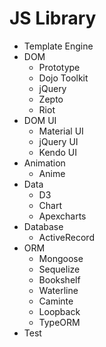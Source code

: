 # JS Library

- Template Engine
- DOM
  - Prototype
  - Dojo Toolkit
  - jQuery
  - Zepto
  - Riot
- DOM UI
  - Material UI
  - jQuery UI
  - Kendo UI
- Animation
  - Anime
- Data
  - D3
  - Chart
  - Apexcharts
- Database
  - ActiveRecord
- ORM
  - Mongoose
  - Sequelize
  - Bookshelf
  - Waterline
  - Caminte
  - Loopback
  - TypeORM
- Test